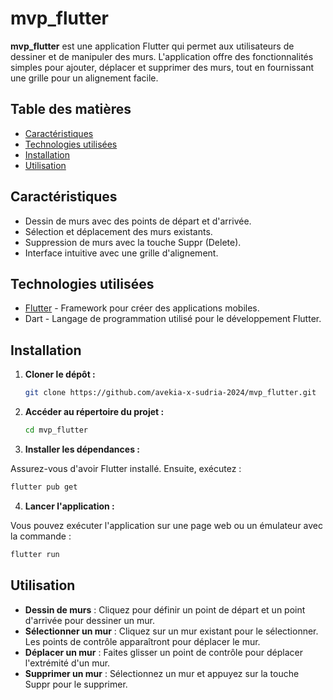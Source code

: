 # mvp_flutter

**mvp_flutter** est une application Flutter qui permet aux utilisateurs de dessiner et de manipuler des murs. L'application offre des fonctionnalités simples pour ajouter, déplacer et supprimer des murs, tout en fournissant une grille pour un alignement facile.

## Table des matières

- [Caractéristiques](#caractéristiques)
- [Technologies utilisées](#technologies-utilisées)
- [Installation](#installation)
- [Utilisation](#utilisation)

## Caractéristiques

- Dessin de murs avec des points de départ et d'arrivée.
- Sélection et déplacement des murs existants.
- Suppression de murs avec la touche Suppr (Delete).
- Interface intuitive avec une grille d'alignement.

## Technologies utilisées

- [Flutter](https://flutter.dev/) - Framework pour créer des applications mobiles.
- Dart - Langage de programmation utilisé pour le développement Flutter.

## Installation

1. **Cloner le dépôt :**

   ```bash
   git clone https://github.com/avekia-x-sudria-2024/mvp_flutter.git
   ```

2. **Accéder au répertoire du projet :**

   ```bash
   cd mvp_flutter
   ```

3. **Installer les dépendances :**

Assurez-vous d'avoir Flutter installé. Ensuite, exécutez :

   ```bash
   flutter pub get
   ```

4. **Lancer l'application :**

Vous pouvez exécuter l'application sur une page web ou un émulateur avec la commande :

   ```bash
   flutter run
   ```

## Utilisation

- **Dessin de murs** : Cliquez pour définir un point de départ et un point d'arrivée pour dessiner un mur.
- **Sélectionner un mur** : Cliquez sur un mur existant pour le sélectionner. Les points de contrôle apparaîtront pour déplacer le mur.
- **Déplacer un mur** : Faites glisser un point de contrôle pour déplacer l'extrémité d'un mur.
- **Supprimer un mur** : Sélectionnez un mur et appuyez sur la touche Suppr pour le supprimer.